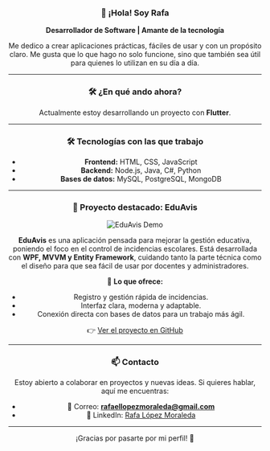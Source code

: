 <div align="center">

### 👋 ¡Hola! Soy Rafa

**Desarrollador de Software | Amante de la tecnología**

Me dedico a crear aplicaciones prácticas, fáciles de usar y con un propósito claro. Me gusta que lo que hago no solo funcione, sino que también sea útil para quienes lo utilizan en su día a día.

---

### 🛠️ ¿En qué ando ahora?

Actualmente estoy desarrollando un proyecto con **Flutter**.

---

### 🛠️ Tecnologías con las que trabajo

* **Frontend:** HTML, CSS, JavaScript  
* **Backend:** Node.js, Java, C#, Python  
* **Bases de datos:** MySQL, PostgreSQL, MongoDB  

---

### 🚀 Proyecto destacado: EduAvis

![EduAvis Demo](https://github.com/elcurrador/EduAvis/raw/main/docs/demo.gif)

**EduAvis** es una aplicación pensada para mejorar la gestión educativa, poniendo el foco en el control de incidencias escolares. Está desarrollada con **WPF, MVVM y Entity Framework**, cuidando tanto la parte técnica como el diseño para que sea fácil de usar por docentes y administradores.

🌟 **Lo que ofrece:**
* Registro y gestión rápida de incidencias.  
* Interfaz clara, moderna y adaptable.  
* Conexión directa con bases de datos para un trabajo más ágil.  

👉 [Ver el proyecto en GitHub](https://github.com/elcurrador/EduAvis)

---

### 📫 Contacto

Estoy abierto a colaborar en proyectos y nuevas ideas. Si quieres hablar, aquí me encuentras:  

* 📧 Correo: **rafaellopezmoraleda@gmail.com**  
* 💼 LinkedIn: [Rafa López Moraleda](https://www.linkedin.com/in/rafa-lopez-moraleda-0892b720a/)  

---

¡Gracias por pasarte por mi perfil! 🚀

</div>
